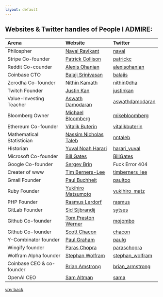 ```yaml
---
layout: default
---
```


## Websites & Twitter handles of People I **ADMIRE**:

|         **Arena**                   |                                                 **Website**                                                          |                            **Twitter**                                         |
|:------------------------------------|:---------------------------------------------------------------------------------------------------------------------|:-------------------------------------------------------------------------------|
| Philospher                          | [Naval Ravikant](https://nav.al/)                                                                                    | [naval](https://twitter.com/naval?lang=en)                                     |
| Stripe Co-founder                   | [Patrick Collison](http://patrickcollison.com/)                                                                      | [patrickc](https://twitter.com/patrickc?lang=en)                               |
| Reddit Co-counder                   | [Alexis Ohanian](https://alexisohanian.com/)                                                                         | [alexisohanian](https://twitter.com/alexisohanian?lang=en)                     |
| Coinbase CTO                        | [Balaji Srinivasan](https://balajis.com/)                                                                            | [balajis](https://twitter.com/balajis?lang=en)                                 |
| Zerodha Co-founder                  | [Nithin Kamath](https://nithinkamath.me/)                                                                            | [nithin0dha](https://twitter.com/nithin0dha?lang=en)                           |
| Twitch Founder                      | [Justin Kan](https://beacons.page/justinkan)                                                                         | [justinkan](https://twitter.com/justinkan?lang=en)                             |
| Value-Investing Teacher             | [Aswath Damodaran](http://people.stern.nyu.edu/adamodar/New_Home_Page/home.htm)                                      | [aswathdamodaran](https://twitter.com/aswathdamodaran?lang=en)                 |
| Bloomberg Owner                     | [Michael Bloomberg](https://www.mikebloomberg.com/)                                                                  | [mikebloomberg](https://twitter.com/mikebloomberg?lang=en)                     |
| Ethereum Co-founder                 | [Vitalik Buterin](https://vitalik.ca/)                                                                               | [vitalikbuterin](https://twitter.com/vitalikbuterin?lang=en)                   |
| Mathematical Statistician           | [Nassim Nicholas Taleb](https://www.fooledbyrandomness.com/)                                                         | [nntaleb](https://twitter.com/nntaleb?lang=en)                                 |
| Historian                           | [Yuval Noah Harari](https://www.ynharari.com/)                                                                       | [harari_yuval](https://twitter.com/harari_yuval?lang=en)                       |
| Microsoft Co-founder                | [Bill Gates](https://www.gatesnotes.com/)                                                                            | [BillGates](https://twitter.com/BillGates?lang=en)                             |
| Google Co-founder                   | [Sergey Brin](http://infolab.stanford.edu/~sergey/)                                                                  | Fuck Error 404                                                                 |
| Creater of www                      | [Tim Berners-Lee](https://www.w3.org/People/Berners-Lee/)                                                            | [timberners_lee](https://twitter.com/timberners_lee?lang=en)                   |
| Gmail Founder                       | [Paul Buchheit](http://paulbuchheit.blogspot.com/?m=1)                                                               | [paultoo](https://twitter.com/paultoo?lang=en)                                 |
| Ruby Founder                        | [Yukihiro Matsumoto](https://matz.rubyist.net/)                                                                      | [yukihiro_matz](https://twitter.com/yukihiro_matz?lang=en)                     |
| PHP Founder                         | [Rasmus Lerdorf](https://toys.lerdorf.com/)                                                                          | [rasmus](https://twitter.com/rasmus?lang=en)                                   |
| GitLab Founder                      | [Sid Sijbrandij](https://sytse.com/)                                                                                 | [sytses](https://twitter.com/sytses?lang=en)                                   |
| Github Co-founder                   | [Tom Preston Werner](https://tom.preston-werner.com/)                                                                | [mojombo](https://twitter.com/mojombo?lang=en)                                 |
| Github Co-founder                   | [Scott Chacon](http://scottchacon.com/)                                                                              | [chacon](https://twitter.com/chacon?lang=en)                                   |
| Y-Combinator founder                | [Paul Graham](http://www.paulgraham.com/)                                                                            | [paulg](https://twitter.com/paulg?lang=en)                                     |
| Wingify founder                     | [Paras Chopra](https://invertedpassion.com/)                                                                         | [paraschopra](https://twitter.com/paraschopra?lang=en)                         |
| Wolfram Alpha founder               | [Stephan Wolfram](https://www.stephenwolfram.com/)                                                                   | [stephan_wolfram](https://twitter.com/stephen_wolfram?lang=en)                 |
| Coinbase CEO & co-founder           | [Brian Amstrong](https://www.brianarmstrong.org/)                                                                    | [brian_armstrong](https://twitter.com/brian_armstrong?lang=en)                 |
| OpenAI CEO                          | [Sam Altman](https://blog.samaltman.com/)                                                                            | [sama](https://twitter.com/sama?lang=en)                                       |



[_yay_ back](https://srterm.github.io/srt/blog.html)
